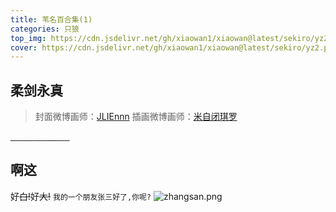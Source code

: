 ```yaml
---
title: 苇名百合集(1)
categories: 只狼
top_img: https://cdn.jsdelivr.net/gh/xiaowan1/xiaowan@latest/sekiro/yz2.png
cover: https://cdn.jsdelivr.net/gh/xiaowan1/xiaowan@latest/sekiro/yz2.png
---
```


## 柔剑永真

>封面微博画师：[JLIEnnn](https://weibo.com/JLIEnnn)
>插画微博画师：[米自闭琪罗](https://weibo.com/u/2390151382)

<a href="https://cdn.jsdelivr.net/gh/xiaowan1/xiaowan@latest/sekiro/comic/ashina(1).jpg" data-fancybox="gallery" data-caption="Caption #1">
  <img src="https://cdn.jsdelivr.net/gh/xiaowan1/xiaowan@latest/sekiro/comic/ashina(1).jpg" alt="" />
</a>

<a href="https://cdn.jsdelivr.net/gh/xiaowan1/xiaowan@latest/sekiro/comic/ashina(2).jpg" data-fancybox="gallery" data-caption="Caption #2">
  <img src="https://cdn.jsdelivr.net/gh/xiaowan1/xiaowan@latest/sekiro/comic/ashina(2).jpg" alt="" />
</a>
<a href="https://cdn.jsdelivr.net/gh/xiaowan1/xiaowan@latest/sekiro/comic/ashina(3).jpg" data-fancybox="gallery" data-caption="Caption #3">
  <img src="https://cdn.jsdelivr.net/gh/xiaowan1/xiaowan@latest/sekiro/comic/ashina(3).jpg" alt="" />
</a>
<a href="https://cdn.jsdelivr.net/gh/xiaowan1/xiaowan@latest/sekiro/comic/ashina(4).jpg" data-fancybox="gallery" data-caption="Caption #4">
  <img src="https://cdn.jsdelivr.net/gh/xiaowan1/xiaowan@latest/sekiro/comic/ashina(4).jpg" alt="" />
</a>
<a href="https://cdn.jsdelivr.net/gh/xiaowan1/xiaowan@latest/sekiro/comic/ashina(5).jpg" data-fancybox="gallery" data-caption="Caption #5">
  <img src="https://cdn.jsdelivr.net/gh/xiaowan1/xiaowan@latest/sekiro/comic/ashina(5).jpg" alt="" />
</a>
<a href="https://cdn.jsdelivr.net/gh/xiaowan1/xiaowan@latest/sekiro/comic/ashina(6).jpg" data-fancybox="gallery" data-caption="Caption #6">
  <img src="https://cdn.jsdelivr.net/gh/xiaowan1/xiaowan@latest/sekiro/comic/ashina(6).jpg" alt="" />
</a>
<a href="https://cdn.jsdelivr.net/gh/xiaowan1/xiaowan@latest/sekiro/comic/ashina(7).jpg" data-fancybox="gallery" data-caption="Caption #7">
  <img src="https://cdn.jsdelivr.net/gh/xiaowan1/xiaowan@latest/sekiro/comic/ashina(7).jpg" alt="" />
</a>
<a href="https://cdn.jsdelivr.net/gh/xiaowan1/xiaowan@latest/sekiro/comic/ashina(8).jpg" data-fancybox="gallery" data-caption="Caption #8">
  <img src="https://cdn.jsdelivr.net/gh/xiaowan1/xiaowan@latest/sekiro/comic/ashina(8).jpg" alt="" />
</a>
<a href="https://cdn.jsdelivr.net/gh/xiaowan1/xiaowan@latest/sekiro/comic/ashina(9).jpg" data-fancybox="gallery" data-caption="Caption #9">
  <img src="https://cdn.jsdelivr.net/gh/xiaowan1/xiaowan@latest/sekiro/comic/ashina(9).jpg" alt="" />
</a>
<a href="https://cdn.jsdelivr.net/gh/xiaowan1/xiaowan@latest/sekiro/comic/ashina(10).jpg" data-fancybox="gallery" data-caption="Caption #10">
  <img src="https://cdn.jsdelivr.net/gh/xiaowan1/xiaowan@latest/sekiro/comic/ashina(10).jpg" alt="" />
</a>
<a href="https://cdn.jsdelivr.net/gh/xiaowan1/xiaowan@latest/sekiro/comic/ashina(11).jpg" data-fancybox="gallery" data-caption="Caption #11">
  <img src="https://cdn.jsdelivr.net/gh/xiaowan1/xiaowan@latest/sekiro/comic/ashina(11).jpg" alt="" />
</a>
<a href="https://cdn.jsdelivr.net/gh/xiaowan1/xiaowan@latest/sekiro/comic/ashina(12).jpg" data-fancybox="gallery" data-caption="Caption #12">
  <img src="https://cdn.jsdelivr.net/gh/xiaowan1/xiaowan@latest/sekiro/comic/ashina(12).jpg" alt="" />
</a>
<a href="https://cdn.jsdelivr.net/gh/xiaowan1/xiaowan@latest/sekiro/comic/ashina(13).jpg" data-fancybox="gallery" data-caption="Caption #13">
  <img src="https://cdn.jsdelivr.net/gh/xiaowan1/xiaowan@latest/sekiro/comic/ashina(13).jpg" alt="" />
</a>
<a href="https://cdn.jsdelivr.net/gh/xiaowan1/xiaowan@latest/sekiro/comic/ashina(14).jpg" data-fancybox="gallery" data-caption="Caption #14">
  <img src="https://cdn.jsdelivr.net/gh/xiaowan1/xiaowan@latest/sekiro/comic/ashina(14).jpg" alt="" />
</a>
<a href="https://cdn.jsdelivr.net/gh/xiaowan1/xiaowan@latest/sekiro/comic/ashina(15).jpg" data-fancybox="gallery" data-caption="Caption #15">
  <img src="https://cdn.jsdelivr.net/gh/xiaowan1/xiaowan@latest/sekiro/comic/ashina(15).jpg" alt="" />
</a>
<a href="https://cdn.jsdelivr.net/gh/xiaowan1/xiaowan@latest/sekiro/comic/ashina(16).jpg" data-fancybox="gallery" data-caption="Caption #16">
  <img src="https://cdn.jsdelivr.net/gh/xiaowan1/xiaowan@latest/sekiro/comic/ashina(16).jpg" alt="" />
</a>
<a href="https://cdn.jsdelivr.net/gh/xiaowan1/xiaowan@latest/sekiro/comic/ashina(17).jpg" data-fancybox="gallery" data-caption="Caption #17">
  <img src="https://cdn.jsdelivr.net/gh/xiaowan1/xiaowan@latest/sekiro/comic/ashina(17).jpg" alt="" />
</a>
<a href="https://cdn.jsdelivr.net/gh/xiaowan1/xiaowan@latest/sekiro/comic/ashina(18).jpg" data-fancybox="gallery" data-caption="Caption #18">
  <img src="https://cdn.jsdelivr.net/gh/xiaowan1/xiaowan@latest/sekiro/comic/ashina(18).jpg" alt="" />
</a>
<a href="https://cdn.jsdelivr.net/gh/xiaowan1/xiaowan@latest/sekiro/comic/ashina(19).jpg" data-fancybox="gallery" data-caption="Caption #19">
  <img src="https://cdn.jsdelivr.net/gh/xiaowan1/xiaowan@latest/sekiro/comic/ashina(19).jpg" alt="" />
</a>

<a href="https://cdn.jsdelivr.net/gh/xiaowan1/xiaowan@latest/sekiro/comic/ashina(20).jpg" data-fancybox="gallery" data-caption="Caption #21">
  <img src="https://cdn.jsdelivr.net/gh/xiaowan1/xiaowan@latest/sekiro/comic/ashina(20).jpg" alt="" />
</a>
<a href="https://cdn.jsdelivr.net/gh/xiaowan1/xiaowan@latest/sekiro/comic/ashina(21).jpg" data-fancybox="gallery" data-caption="Caption #22">
  <img src="https://cdn.jsdelivr.net/gh/xiaowan1/xiaowan@latest/sekiro/comic/ashina(21).jpg" alt="" />
</a>
<a href="https://cdn.jsdelivr.net/gh/xiaowan1/xiaowan@latest/sekiro/comic/ashina(22).jpg" data-fancybox="gallery" data-caption="Caption #23">
  <img src="https://cdn.jsdelivr.net/gh/xiaowan1/xiaowan@latest/sekiro/comic/ashina(22).jpg" alt="" />
</a>
<a href="https://cdn.jsdelivr.net/gh/xiaowan1/xiaowan@latest/sekiro/comic/ashina(23).jpg" data-fancybox="gallery" data-caption="Caption #20">
  <img src="https://cdn.jsdelivr.net/gh/xiaowan1/xiaowan@latest/sekiro/comic/ashina(23).jpg" alt="" />
</a>
<a href="https://cdn.jsdelivr.net/gh/xiaowan1/xiaowan@latest/sekiro/comic/ashina(24).jpg" data-fancybox="gallery" data-caption="Caption #24">
  <img src="https://cdn.jsdelivr.net/gh/xiaowan1/xiaowan@latest/sekiro/comic/ashina(24).jpg" alt="" />
</a>
<a href="https://cdn.jsdelivr.net/gh/xiaowan1/xiaowan@latest/sekiro/comic/ashina(25).jpg" data-fancybox="gallery" data-caption="Caption #25">
  <img src="https://cdn.jsdelivr.net/gh/xiaowan1/xiaowan@latest/sekiro/comic/ashina(25).jpg" alt="" />
</a>

## 啊这
 好~~白!~~好~~大!~~
 <code>我的一个朋友张三好了,你呢?</code>
 <img src="https://cdn.jsdelivr.net/gh/xiaowan1/xiaowan@latest/sekiro/zhangsan.png"  alt="zhangsan.png" />
